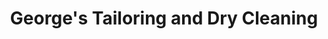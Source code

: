 ---
title: "George's Tailoring and Dry Cleaning"
url: /north-smithfield/georges-tailoring-and-dry-cleaning/
shop: leather
---